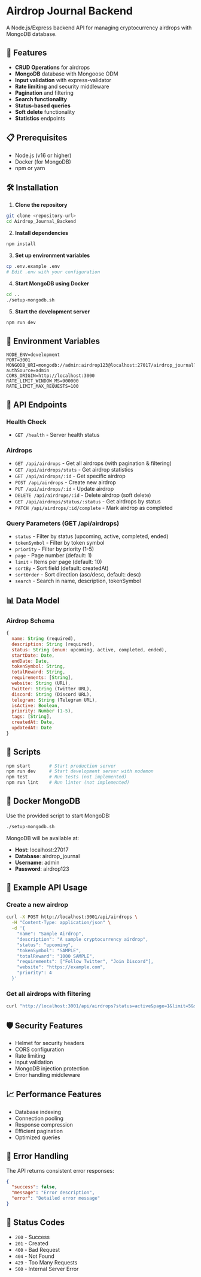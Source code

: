 # Airdrop Journal Backend

A Node.js/Express backend API for managing cryptocurrency airdrops with MongoDB database.

## 🚀 Features

- **CRUD Operations** for airdrops
- **MongoDB** database with Mongoose ODM
- **Input validation** with express-validator
- **Rate limiting** and security middleware
- **Pagination** and filtering
- **Search functionality**
- **Status-based queries**
- **Soft delete** functionality
- **Statistics** endpoints

## 📋 Prerequisites

- Node.js (v16 or higher)
- Docker (for MongoDB)
- npm or yarn

## 🛠️ Installation

1. **Clone the repository**
```bash
git clone <repository-url>
cd Airdrop_Journal_Backend
```

2. **Install dependencies**
```bash
npm install
```

3. **Set up environment variables**
```bash
cp .env.example .env
# Edit .env with your configuration
```

4. **Start MongoDB using Docker**
```bash
cd ..
./setup-mongodb.sh
```

5. **Start the development server**
```bash
npm run dev
```

## 🔧 Environment Variables

```env
NODE_ENV=development
PORT=3001
MONGODB_URI=mongodb://admin:airdrop123@localhost:27017/airdrop_journal?authSource=admin
CORS_ORIGIN=http://localhost:3000
RATE_LIMIT_WINDOW_MS=900000
RATE_LIMIT_MAX_REQUESTS=100
```

## 📡 API Endpoints

### Health Check
- `GET /health` - Server health status

### Airdrops
- `GET /api/airdrops` - Get all airdrops (with pagination & filtering)
- `GET /api/airdrops/stats` - Get airdrop statistics
- `GET /api/airdrops/:id` - Get specific airdrop
- `POST /api/airdrops` - Create new airdrop
- `PUT /api/airdrops/:id` - Update airdrop
- `DELETE /api/airdrops/:id` - Delete airdrop (soft delete)
- `GET /api/airdrops/status/:status` - Get airdrops by status
- `PATCH /api/airdrops/:id/complete` - Mark airdrop as completed

### Query Parameters (GET /api/airdrops)
- `status` - Filter by status (upcoming, active, completed, ended)
- `tokenSymbol` - Filter by token symbol
- `priority` - Filter by priority (1-5)
- `page` - Page number (default: 1)
- `limit` - Items per page (default: 10)
- `sortBy` - Sort field (default: createdAt)
- `sortOrder` - Sort direction (asc/desc, default: desc)
- `search` - Search in name, description, tokenSymbol

## 📊 Data Model

### Airdrop Schema
```javascript
{
  name: String (required),
  description: String (required),
  status: String (enum: upcoming, active, completed, ended),
  startDate: Date,
  endDate: Date,
  tokenSymbol: String,
  totalReward: String,
  requirements: [String],
  website: String (URL),
  twitter: String (Twitter URL),
  discord: String (Discord URL),
  telegram: String (Telegram URL),
  isActive: Boolean,
  priority: Number (1-5),
  tags: [String],
  createdAt: Date,
  updatedAt: Date
}
```

## 🔄 Scripts

```bash
npm start       # Start production server
npm run dev     # Start development server with nodemon
npm test        # Run tests (not implemented)
npm run lint    # Run linter (not implemented)
```

## 🐳 Docker MongoDB

Use the provided script to start MongoDB:
```bash
./setup-mongodb.sh
```

MongoDB will be available at:
- **Host**: localhost:27017
- **Database**: airdrop_journal
- **Username**: admin
- **Password**: airdrop123

## 📝 Example API Usage

### Create a new airdrop
```bash
curl -X POST http://localhost:3001/api/airdrops \
  -H "Content-Type: application/json" \
  -d '{
    "name": "Sample Airdrop",
    "description": "A sample cryptocurrency airdrop",
    "status": "upcoming",
    "tokenSymbol": "SAMPLE",
    "totalReward": "1000 SAMPLE",
    "requirements": ["Follow Twitter", "Join Discord"],
    "website": "https://example.com",
    "priority": 4
  }'
```

### Get all airdrops with filtering
```bash
curl "http://localhost:3001/api/airdrops?status=active&page=1&limit=5&search=bitcoin"
```

## 🛡️ Security Features

- Helmet for security headers
- CORS configuration
- Rate limiting
- Input validation
- MongoDB injection protection
- Error handling middleware

## 📈 Performance Features

- Database indexing
- Connection pooling
- Response compression
- Efficient pagination
- Optimized queries

## 🐛 Error Handling

The API returns consistent error responses:
```json
{
  "success": false,
  "message": "Error description",
  "error": "Detailed error message"
}
```

## 🚦 Status Codes

- `200` - Success
- `201` - Created
- `400` - Bad Request
- `404` - Not Found
- `429` - Too Many Requests
- `500` - Internal Server Error
